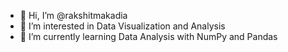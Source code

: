 - 👋 Hi, I’m @rakshitmakadia
- 👀 I’m interested in Data Visualization and Analysis
- 🌱 I’m currently learning Data Analysis with NumPy and Pandas


<!---
rakshitmakadia/rakshitmakadia is a ✨ special ✨ repository because its `README.md` (this file) appears on your GitHub profile.
You can click the Preview link to take a look at your changes.
--->
